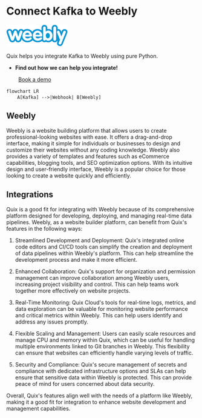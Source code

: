 # Connect Kafka to Weebly

![](./images/logo_1.jpg)

Quix helps you integrate Kafka to Weebly using pure Python.

<div class="grid cards blog-grid-card" markdown>

- __Find out how we can help you integrate!__

    <a class="md-button md-button--primary" href="https://share.hsforms.com/1iW0TmZzKQMChk0lxd_tGiw4yjw2?__hstc=175542013.2303933fbd746c0ac86d9ccbe9bc9100.1728383268831.1729603416735.1729620918855.31&__hssc=175542013.1.1729620918855&__hsfp=2132701734" target="_blank" style="margin:.5rem;">Book a demo</a>

</div>

```mermaid
flowchart LR
    A[Kafka] -->|Webhook| B[Weebly]
```

## Weebly

Weebly is a website building platform that allows users to create professional-looking websites with ease. It offers a drag-and-drop interface, making it simple for individuals or businesses to design and customize their websites without any coding knowledge. Weebly also provides a variety of templates and features such as eCommerce capabilities, blogging tools, and SEO optimization options. With its intuitive design and user-friendly interface, Weebly is a popular choice for those looking to create a website quickly and efficiently.

## Integrations

Quix is a good fit for integrating with Weebly because of its comprehensive platform designed for developing, deploying, and managing real-time data pipelines. Weebly, as a website builder platform, can benefit from Quix's features in the following ways:

1. Streamlined Development and Deployment: Quix's integrated online code editors and CI/CD tools can simplify the creation and deployment of data pipelines within Weebly's platform. This can help streamline the development process and make it more efficient.

2. Enhanced Collaboration: Quix's support for organization and permission management can improve collaboration among Weebly users, increasing project visibility and control. This can help teams work together more effectively on website projects.

3. Real-Time Monitoring: Quix Cloud's tools for real-time logs, metrics, and data exploration can be valuable for monitoring website performance and critical metrics within Weebly. This can help users identify and address any issues promptly.

4. Flexible Scaling and Management: Users can easily scale resources and manage CPU and memory within Quix, which can be useful for handling multiple environments linked to Git branches in Weebly. This flexibility can ensure that websites can efficiently handle varying levels of traffic.

5. Security and Compliance: Quix's secure management of secrets and compliance with dedicated infrastructure options and SLAs can help ensure that sensitive data within Weebly is protected. This can provide peace of mind for users concerned about data security.

Overall, Quix's features align well with the needs of a platform like Weebly, making it a good fit for integration to enhance website development and management capabilities.

